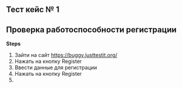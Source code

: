 ## Тест кейс № 1
## Проверка работоспособности регистрации
**Steps**
1. Зайти на сайт https://buggy.justtestit.org/
2. Нажать на кнопку Register
3. Ввести данные для регистрации 
4. Нажать на кнопку Register
5. 